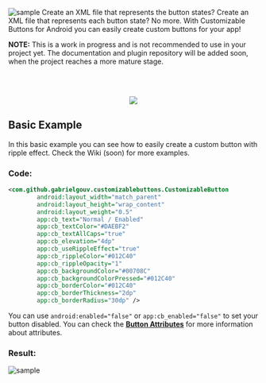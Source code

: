 ![sample](https://i.imgur.com/OJ2qtWT.png)
Create an XML file that represents the button states? Create an XML file that represents each button state? No more. With Customizable Buttons for Android you can easily create custom buttons for your app!

**NOTE:** This is a work in progress and is not recommended to use in your project yet. The documentation and plugin repository will be added soon, when the project reaches a more mature stage.

<br><br>


<p align="center">
  <img src="https://i.imgur.com/Ypw9tGn.gif">
</p>

## Basic Example

In this basic example you can see how to easily create a custom button with ripple effect. Check the Wiki (soon) for more examples.

### Code:
```XML
<com.github.gabrielgouv.customizablebuttons.CustomizableButton
        android:layout_width="match_parent"
        android:layout_height="wrap_content"
        android:layout_weight="0.5"
        app:cb_text="Normal / Enabled"
        app:cb_textColor="#DAEBF2"
        app:cb_textAllCaps="true"
        app:cb_elevation="4dp"
        app:cb_useRippleEffect="true"
        app:cb_rippleColor="#012C40"
        app:cb_rippleOpacity="1"
        app:cb_backgroundColor="#00708C"
        app:cb_backgroundColorPressed="#012C40"
        app:cb_borderColor="#012C40"
        app:cb_borderThickness="2dp"
        app:cb_borderRadius="30dp" />
```

You can use `android:enabled="false"` or `app:cb_enabled="false"` to set your button disabled. You can check the [**Button Attributes**](https://github.com/GabrielGouv/Android-Customizable-Buttons/wiki/Button-Attributes) for more information about attributes.

### Result:
![sample](https://i.imgur.com/AgpE30d.gif)

